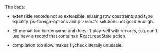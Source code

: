 The bads:

- extensible records not so extensible. missing row constraints and
  type equality. ps-foreign-options and ps-react's solutions not
  good enough.

- Eff monad too burdensome and doesn't play well with records, e.g.
  can't use have a record that contains a React.readState action.

- compilation too slow. makes flycheck literally unusable.
